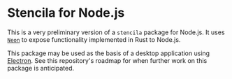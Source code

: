 # Stencila for Node.js

This is a very preliminary version of a `stencila` package for Node.js. It uses [`Neon`](https://neon-bindings.com/) to expose functionality implemented in Rust to Node.js.

This package may be used as the basis of a desktop application using [Electron](https://www.electronjs.org/). See this repository's roadmap for when further work on this package is anticipated.
